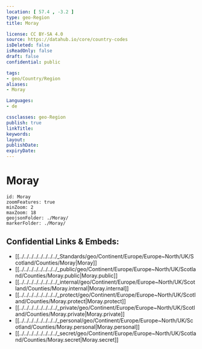 ```yaml
---
location: [ 57.4 , -3.2 ] 
type: geo-Region
title: Moray

license: CC BY-SA 4.0
source: https://datahub.io/core/country-codes
isDeleted: false
isReadOnly: false
draft: false
confidential: public

tags:
- geo/Country/Region
aliases:
- Moray

Languages:
- de

cssclasses: geo-Region
publish: true
linkTitle: 
keywords: 
layout: 
publishDate: 
expiryDate: 
---
```


# Moray

```leaflet
id: Moray
zoomFeatures: true 
minZoom: 2 
maxZoom: 18
geojsonFolder: ./Moray/
markerFolder: ./Moray/
```


## Confidential Links & Embeds: 
- [[../../../../../../../../_Standards/geo/Continent/Europe/Europe~North/UK/Scotland/Counties/Moray|Moray]] 
- [[../../../../../../../../_public/geo/Continent/Europe/Europe~North/UK/Scotland/Counties/Moray.public|Moray.public]] 
- [[../../../../../../../../_internal/geo/Continent/Europe/Europe~North/UK/Scotland/Counties/Moray.internal|Moray.internal]] 
- [[../../../../../../../../_protect/geo/Continent/Europe/Europe~North/UK/Scotland/Counties/Moray.protect|Moray.protect]] 
- [[../../../../../../../../_private/geo/Continent/Europe/Europe~North/UK/Scotland/Counties/Moray.private|Moray.private]] 
- [[../../../../../../../../_personal/geo/Continent/Europe/Europe~North/UK/Scotland/Counties/Moray.personal|Moray.personal]] 
- [[../../../../../../../../_secret/geo/Continent/Europe/Europe~North/UK/Scotland/Counties/Moray.secret|Moray.secret]] 

